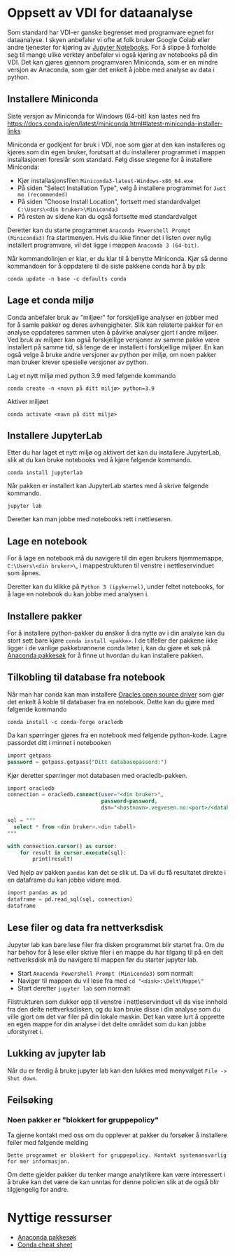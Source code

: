 # Oppsett av VDI for dataanalyse

Som standard har VDI-er ganske begrenset med programvare egnet for dataanalyse. I skyen anbefaler vi ofte at folk bruker Google Colab eller andre tjenester for kjøring av [Jupyter Notebooks](https://jupyter.org/). For å slippe å forholde seg til mange ulike verktøy anbefaler vi også kjøring av notebooks på din VDI. Det kan gjøres gjennom programvaren Miniconda, som er en mindre versjon av Anaconda, som gjør det enkelt å jobbe med analyse av data i python.

## Installere Miniconda

Siste versjon av Miniconda for Windows (64-bit) kan lastes ned fra https://docs.conda.io/en/latest/miniconda.html#latest-miniconda-installer-links

Miniconda er godkjent for bruk i VDI, noe som gjør at den kan installeres og kjøres som din egen bruker, forutsatt at du installerer programmet i mappen installasjonen foreslår som standard. Følg disse stegene for å installere Miniconda:

- Kjør installasjonsfilen `Miniconda3-latest-Windows-x86_64.exe`
- På siden "Select Installation Type", velg å installere programmet for `Just me (recommended)`
- På siden "Choose Install Location", fortsett med standardvalget `C:\Users\<din bruker>\Miniconda3`
- På resten av sidene kan du også fortsette med standardvalget

Deretter kan du starte programmet `Anaconda Powershell Prompt (Miniconda3)` fra startmenyen. Hvis du ikke finner det i listen over nylig installert programvare, vil det ligge i mappen `Anaconda 3 (64-bit)`.

Når kommandolinjen er klar, er du klar til å benytte Miniconda. Kjør så denne kommandoen for å oppdatere til de siste pakkene conda har å by på:

```
conda update -n base -c defaults conda
```

## Lage et conda miljø

Conda anbefaler bruk av "miljøer" for forskjellige analyser en jobber med for å samle pakker og deres avhengigheter. Slik kan relaterte pakker for en analyse oppdateres sammen uten å påvirke analyser gjort i andre miljøer. Ved bruk av miljøer kan også forskjellige versjoner av samme pakke være installert på samme tid, så lenge de er installert i forskjellige miljøer. En kan også velge å bruke andre versjoner av python per miljø, om noen pakker man bruker krever spesielle versjoner av python.

Lag et nytt miljø med python 3.9 med følgende kommando

```
conda create -n <navn på ditt miljø> python=3.9
```

Aktiver miljøet

```
conda activate <navn på ditt miljø>
```

## Installere JupyterLab

Etter du har laget et nytt miljø og aktivert det kan du installere JupyterLab, slik at du kan bruke notebooks ved å kjøre følgende kommando.

```
conda install jupyterlab
```

Når pakken er installert kan JupyterLab startes med å skrive følgende kommando.

```
jupyter lab
```

Deretter kan man jobbe med notebooks rett i nettleseren.

## Lage en notebook

For å lage en notebook må du navigere til din egen brukers hjemmemappe, `C:\Users\<din bruker>\`, i mappestrukturen til venstre i nettleservinduet som åpnes.

Deretter kan du klikke på `Python 3 (ipykernel)`, under feltet notebooks, for å lage en notebook du kan jobbe med analysen i.

## Installere pakker

For å installere python-pakker du ønsker å dra nytte av i din analyse kan du stort sett bare kjøre `conda install <pakke>`. I de tilfeller der pakkene ikke ligger i de vanlige pakkebrønnene conda leter i, kan du gjøre et søk på [Anaconda pakkesøk](https://anaconda.org/search?q=geopandas) for å finne ut hvordan du kan installere pakken.

## Tilkobling til database fra notebook

Når man har conda kan man installere [Oracles open source driver](https://github.com/oracle/python-oracledb/) som gjør det enkelt å koble til databaser fra en notebook. Dette kan du gjøre med følgende kommando

```
conda install -c conda-forge oracledb
```

Da kan spørringer gjøres fra en notebook med følgende python-kode. Lagre passordet ditt i minnet i notebooken

```sql
import getpass
password = getpass.getpass("Ditt databasepassord:")
```

Kjør deretter spørringer mot databasen med oracledb-pakken.

```sql
import oracledb
connection = oracledb.connect(user="<din bruker>",
                              password=password,
                              dsn="<hostnavn>.vegvesen.no:<port>/<databasenavn>.vegvesen.no")

sql = """
  select * from <din bruker>.<din tabell>
"""

with connection.cursor() as cursor:
    for result in cursor.execute(sql):
        print(result)
```

Ved hjelp av pakken `pandas` kan det se slik ut. Da vil du få resultatet direkte i en dataframe du kan jobbe videre med.

```sql
import pandas as pd
dataframe = pd.read_sql(sql, connection)
dataframe
```

## Lese filer og data fra nettverksdisk

Jupyter lab kan bare lese filer fra disken programmet blir startet fra. Om du har behov for å lese eller skrive filer i en mappe du har tilgang til på en delt nettverksdisk må du navigere til mappen før du starter jupyter lab.

- Start `Anaconda Powershell Prompt (Miniconda3)` som normalt
- Naviger til mappen du vil lese fra med `cd "<disk>:\Delt\Mappe\"`
- Start deretter `jupyter lab` som normalt

Filstrukturen som dukker opp til venstre i nettleservinduet vil da vise innhold fra den delte nettverksdisken, og du kan bruke disse i din analyse som du ville gjort om det var filer på din lokale maskin. Det kan være lurt å opprette en egen mappe for din analyse i det delte området som du kan jobbe uforstyrret i.

## Lukking av jupyter lab

Når du er ferdig å bruke jupyter lab kan den lukkes med menyvalget `File -> Shut down`.

## Feilsøking

### Noen pakker er "blokkert for gruppepolicy"

Ta gjerne kontakt med oss om du opplever at pakker du forsøker å installere feiler med følgende melding

```
Dette programmet er blokkert for gruppepolicy. Kontakt systemansvarlig for mer informasjon.
```

Om dette gjelder pakker du tenker mange analytikere kan være interessert i å bruke kan det være de kan unntas for denne policien slik at de også blir tilgjengelig for andre.

# Nyttige ressurser

- [Anaconda pakkesøk](https://anaconda.org/search?q=)
- [Conda cheat sheet](https://conda.io/projects/conda/en/latest/user-guide/cheatsheet.html)
